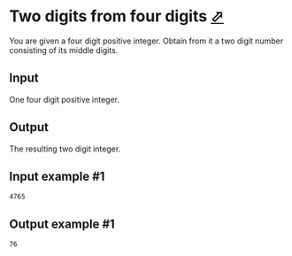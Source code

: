 # Two digits from four digits [⬀](https://www.e-olymp.com/en/contests/9630/problems/84471)
You are given a four digit positive integer. Obtain from it a two digit number consisting of its middle digits.

## Input
One four digit positive integer.

## Output
The resulting two digit integer.

## Input example #1
```
4765
```

## Output example #1
```
76
```
